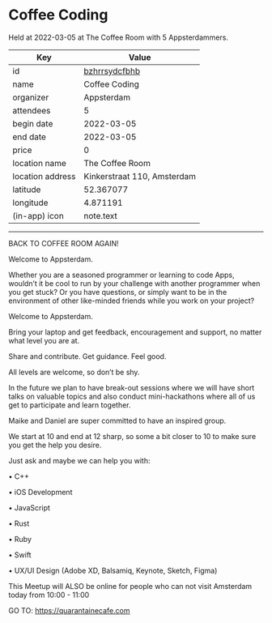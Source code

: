 # Coffee Coding
Held at 2022-03-05 at The Coffee Room with 5 Appsterdammers.
        
|Key|Value
|---|---|
|id|[bzhrrsydcfbhb](https://www.meetup.com/appsterdam/events/bzhrrsydcfbhb/)|
|name|Coffee Coding|
|organizer|Appsterdam|
|attendees|5|
|begin date|2022-03-05|
|end date|2022-03-05|
|price|0|
|location name|The Coffee Room|
|location address|Kinkerstraat 110, Amsterdam|
|latitude|52.367077|
|longitude|4.871191|
|(in-app) icon|note.text|

---

BACK TO COFFEE ROOM AGAIN!

Welcome to Appsterdam.

Whether you are a seasoned programmer or learning to code Apps, wouldn’t it be cool to run by your challenge with another programmer when you get stuck? Or you have questions, or simply want to be in the environment of other like-minded friends while you work on your project?

Welcome to Appsterdam.

Bring your laptop and get feedback, encouragement and support, no matter what level you are at.

Share and contribute. Get guidance. Feel good.

All levels are welcome, so don’t be shy.

In the future we plan to have break-out sessions where we will have short talks on valuable topics and also conduct mini-hackathons where all of us get to participate and learn together.

Maike and Daniel are super committed to have an inspired group.

We start at 10 and end at 12 sharp, so some a bit closer to 10 to make sure you get the help you desire.

Just ask and maybe we can help you with:

• C++

• iOS Development

• JavaScript

• Rust

• Ruby

• Swift

• UX/UI Design (Adobe XD, Balsamiq, Keynote, Sketch, Figma)

This Meetup will ALSO be online for people who can not visit Amsterdam today from 10:00 - 11:00

GO TO: https://quarantainecafe.com
